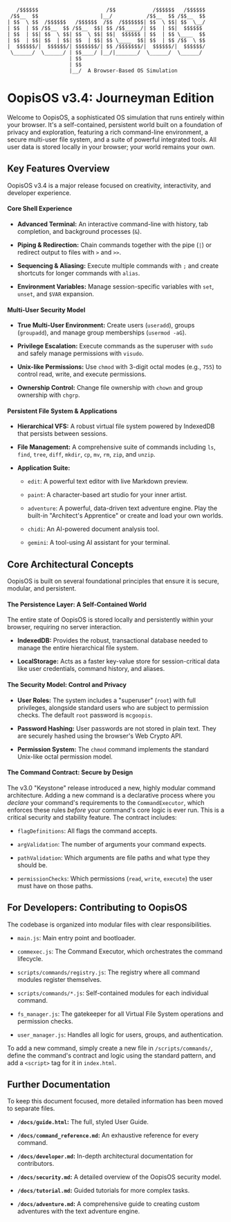 ```
   /$$$$$$                      /$$            /$$$$$$   /$$$$$$
 /$$__  $$                    |__/           /$$__  $$ /$$__  $$
| $$  \ $$  /$$$$$$   /$$$$$$  /$$  /$$$$$$$| $$  \ $$| $$  \__/
| $$  | $$ /$$__  $$ /$$__  $$| $$ /$$_____/| $$  | $$|  $$$$$$
| $$  | $$| $$  \ $$| $$  \ $$| $$|  $$$$$$ | $$  | $$ \____  $$
| $$  | $$| $$  | $$| $$  | $$| $$ \____  $$| $$  | $$ /$$  \ $$
|  $$$$$$/|  $$$$$$/| $$$$$$$/| $$ /$$$$$$$/|  $$$$$$/|  $$$$$$/
 \______/  \______/ | $$____/ |__/|_______/  \______/  \______/
                    | $$
                    | $$
                    |__/  A Browser-Based OS Simulation
```

# OopisOS v3.4: Journeyman Edition

Welcome to OopisOS, a sophisticated OS simulation that runs entirely within your browser. It's a self-contained, persistent world built on a foundation of privacy and exploration, featuring a rich command-line environment, a secure multi-user file system, and a suite of powerful integrated tools. All user data is stored locally in your browser; your world remains your own.

## Key Features Overview

OopisOS v3.4 is a major release focused on creativity, interactivity, and developer experience.

#### Core Shell Experience

- **Advanced Terminal:** An interactive command-line with history, tab completion, and background processes (`&`).
    
- **Piping & Redirection:** Chain commands together with the pipe (`|`) or redirect output to files with `>` and `>>`.
    
- **Sequencing & Aliasing:** Execute multiple commands with `;` and create shortcuts for longer commands with `alias`.
    
- **Environment Variables:** Manage session-specific variables with `set`, `unset`, and `$VAR` expansion.
    

#### Multi-User Security Model

- **True Multi-User Environment:** Create users (`useradd`), groups (`groupadd`), and manage group memberships (`usermod -aG`).
    
- **Privilege Escalation:** Execute commands as the superuser with `sudo` and safely manage permissions with `visudo`.
    
- **Unix-like Permissions:** Use `chmod` with 3-digit octal modes (e.g., `755`) to control read, write, and execute permissions.
    
- **Ownership Control:** Change file ownership with `chown` and group ownership with `chgrp`.
    

#### Persistent File System & Applications

- **Hierarchical VFS:** A robust virtual file system powered by IndexedDB that persists between sessions.
    
- **File Management:** A comprehensive suite of commands including `ls`, `find`, `tree`, `diff`, `mkdir`, `cp`, `mv`, `rm`, `zip`, and `unzip`.
    
- **Application Suite:**
    
    - `edit`: A powerful text editor with live Markdown preview.
        
    - `paint`: A character-based art studio for your inner artist.
        
    - `adventure`: A powerful, data-driven text adventure engine. Play the built-in "Architect's Apprentice" or create and load your own worlds.
        
    - `chidi`: An AI-powered document analysis tool.
        
    - `gemini`: A tool-using AI assistant for your terminal.
        

## Core Architectural Concepts

OopisOS is built on several foundational principles that ensure it is secure, modular, and persistent.

#### The Persistence Layer: A Self-Contained World

The entire state of OopisOS is stored locally and persistently within your browser, requiring no server interaction.

- **IndexedDB:** Provides the robust, transactional database needed to manage the entire hierarchical file system.
    
- **LocalStorage:** Acts as a faster key-value store for session-critical data like user credentials, command history, and aliases.
    

#### The Security Model: Control and Privacy

- **User Roles:** The system includes a "superuser" (`root`) with full privileges, alongside standard users who are subject to permission checks. The default `root` password is `mcgoopis`.
    
- **Password Hashing:** User passwords are not stored in plain text. They are securely hashed using the browser's Web Crypto API.
    
- **Permission System:** The `chmod` command implements the standard Unix-like octal permission model.
    

#### The Command Contract: Secure by Design

The v3.0 "Keystone" release introduced a new, highly modular command architecture. Adding a new command is a declarative process where you _declare_ your command's requirements to the `CommandExecutor`, which enforces these rules _before_ your command's core logic is ever run. This is a critical security and stability feature. The contract includes:

- `flagDefinitions`: All flags the command accepts.
    
- `argValidation`: The number of arguments your command expects.
    
- `pathValidation`: Which arguments are file paths and what type they should be.
    
- `permissionChecks`: Which permissions (`read`, `write`, `execute`) the user must have on those paths.
    

## For Developers: Contributing to OopisOS

The codebase is organized into modular files with clear responsibilities.

- `main.js`: Main entry point and bootloader.
    
- `commexec.js`: The Command Executor, which orchestrates the command lifecycle.
    
- `scripts/commands/registry.js`: The registry where all command modules register themselves.
    
- `scripts/commands/*.js`: Self-contained modules for each individual command.
    
- `fs_manager.js`: The gatekeeper for all Virtual File System operations and permission checks.
    
- `user_manager.js`: Handles all logic for users, groups, and authentication.
    

To add a new command, simply create a new file in `/scripts/commands/`, define the command's contract and logic using the standard pattern, and add a `<script>` tag for it in `index.html`.

## Further Documentation

To keep this document focused, more detailed information has been moved to separate files.

- **`/docs/guide.html`:** The full, styled User Guide.
    
- **`/docs/command_reference.md`:** An exhaustive reference for every command.
    
- **`/docs/developer.md`:** In-depth architectural documentation for contributors.
    
- **`/docs/security.md`:** A detailed overview of the OopisOS security model.
    
- **`/docs/tutorial.md`:** Guided tutorials for more complex tasks.
    
- **`/docs/adventure.md`:** A comprehensive guide to creating custom adventures with the text adventure engine.